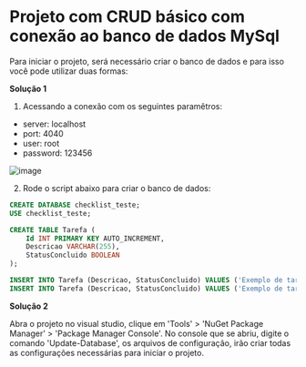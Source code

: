 # Projeto com CRUD básico com conexão ao banco de dados MySql

Para iniciar o projeto, será necessário criar o banco de dados e para isso você pode utilizar duas formas:

**Solução 1**

1. Acessando a conexão com os seguintes paramêtros:
 
- server: localhost
 - port: 4040
 - user: root
 - password: 123456

![image](https://github.com/paulofcouto/Checklist/assets/22281160/be6b9b60-4a18-4c4a-b039-e9a940d794d0)


2. Rode o script abaixo para criar o banco de dados:

```sql
CREATE DATABASE checklist_teste;
USE checklist_teste;

CREATE TABLE Tarefa (
    Id INT PRIMARY KEY AUTO_INCREMENT,
    Descricao VARCHAR(255),
    StatusConcluido BOOLEAN
);

INSERT INTO Tarefa (Descricao, StatusConcluido) VALUES ('Exemplo de tarefa concluída', true);
INSERT INTO Tarefa (Descricao, StatusConcluido) VALUES ('Exemplo de tarefa a fazer', false);
```

**Solução 2**

Abra o projeto no visual studio, clique em 'Tools' > 'NuGet Package Manager' > 'Package Manager Console'.
No console que se abriu, digite o comando 'Update-Database', os arquivos de configuração, irão criar todas as configurações necessárias para iniciar o projeto.
